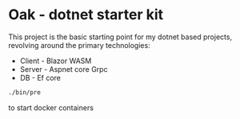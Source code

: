 Oak - dotnet starter kit
=========================

This project is the basic starting point for my dotnet based projects, 
revolving around the primary technologies:

* Client - Blazor WASM
* Server - Aspnet core Grpc
* DB - Ef core

```bash
./bin/pre
```
to start docker containers